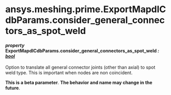 # ansys.meshing.prime.ExportMapdlCdbParams.consider_general_connectors_as_spot_weld



#### *property* ExportMapdlCdbParams.consider_general_connectors_as_spot_weld *: [bool](https://docs.python.org/3.11/library/functions.html#bool)*

Option to translate all general connector joints (other than axial) to spot weld type. This is important when nodes are non coincident.

**This is a beta parameter**. **The behavior and name may change in the future**.

<!-- !! processed by numpydoc !! -->
